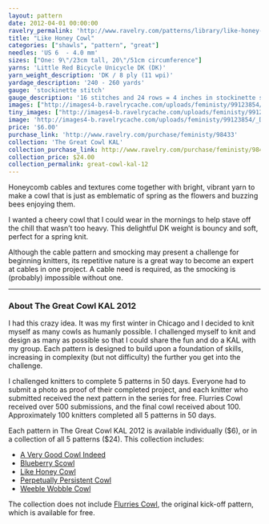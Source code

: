```yaml
---
layout: pattern
date: 2012-04-01 00:00:00
ravelry_permalink: 'http://www.ravelry.com/patterns/library/like-honey-cowl'
title: "Like Honey Cowl"
categories: ["shawls", "pattern", "great"]
needles: 'US 6  - 4.0 mm'
sizes: ["One: 9\"/23cm tall, 20\"/51cm circumference"]
yarns: 'Little Red Bicycle Unicycle DK (DK)'
yarn_weight_description: 'DK / 8 ply (11 wpi)'
yardage_description: '240 - 260 yards'
gauge: 'stockinette stitch'
gauge_description: '16 stitches and 24 rows = 4 inches in stockinette stitch'
images: ["http://images4-b.ravelrycache.com/uploads/feministy/99123854/_D7C5606_medium.jpg", "http://images4-b.ravelrycache.com/uploads/feministy/99123985/_D7C5574_medium.jpg", "http://images4-b.ravelrycache.com/uploads/feministy/99123926/_D7C5573_medium.jpg"]
tiny_images: ["http://images4-b.ravelrycache.com/uploads/feministy/99123854/_D7C5606_square.jpg", "http://images4.ravelrycache.com/uploads/feministy/99123985/_D7C5574_square.jpg", "http://images4-d.ravelrycache.com/uploads/feministy/99123926/_D7C5573_square.jpg"]
image: 'http://images4-b.ravelrycache.com/uploads/feministy/99123854/_D7C5606_square.jpg'
price: '$6.00'
purchase_link: 'http://www.ravelry.com/purchase/feministy/98433'
collection: 'The Great Cowl KAL'
collection_purchase_link: http://www.ravelry.com/purchase/feministy/98461 
collection_price: $24.00 
collection_permalink: great-cowl-kal-12 
---
```

<p>Honeycomb cables and textures come together with bright, vibrant yarn to make a cowl that is just as emblematic of spring as the flowers and buzzing bees enjoying them.</p>

<p>I wanted a cheery cowl that I could wear in the mornings to help stave off the chill that wasn’t too heavy. This delightful DK weight is bouncy and soft, perfect for a spring knit.</p>

<p>Although the cable pattern and smocking may present a challenge for beginning knitters, its repetitive nature is a great way to become an expert at cables in one project. A cable need is required, as the smocking is (probably) impossible without one.</p>
<hr />
<h3 id='about_the_great_cowl_kal_2012'>About The Great Cowl KAL 2012</h3>

<p>I had this crazy idea. It was my first winter in Chicago and I decided to knit myself as many cowls as humanly possible. I challenged myself to knit and design as many as possible so that I could share the fun and do a KAL with my group. Each pattern is designed to build upon a foundation of skills, increasing in complexity (but not difficulty) the further you get into the challenge.</p>

<p>I challenged knitters to complete 5 patterns in 50 days. Everyone had to submit a photo as proof of their completed project, and each knitter who submitted received the next pattern in the series for free. Flurries Cowl received over 500 submissions, and the final cowl received about 100. Approximately 100 knitters completed all 5 patterns in 50 days.</p>

<p>Each pattern in The Great Cowl KAL 2012 is available individually ($6), or in a collection of all 5 patterns ($24). This collection includes:</p>

<ul>
<li><a href='http://www.ravelry.com/patterns/library/a-very-good-cowl-indeed'>A Very Good Cowl Indeed</a></li>

<li><a href='http://www.ravelry.com/patterns/library/blueberry-scowl'>Blueberry Scowl</a></li>

<li><a href='http://www.ravelry.com/patterns/library/like-honey-cowl'>Like Honey Cowl</a></li>

<li><a href='http://www.ravelry.com/patterns/library/perpetually-persistent-cowl'>Perpetually Persistent Cowl</a></li>

<li><a href='http://www.ravelry.com/patterns/library/weeble-wobble-cowl'>Weeble Wobble Cowl</a></li>
</ul>

<p>The collection does not include <a href='http://www.ravelry.com/patterns/library/flurries-cowl'>Flurries Cowl</a>, the original kick-off pattern, which is available for free.</p>